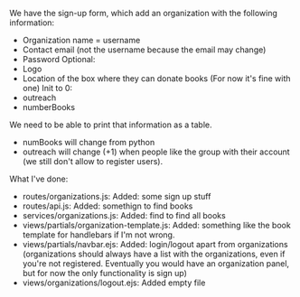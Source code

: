 We have the sign-up form, which add an organization with the following information:
- Organization name = username
- Contact email (not the username because the email may change)
- Password
Optional:
- Logo
- Location of the box where they can donate books (For now it's fine with one)
Init to 0:
- outreach
- numberBooks

We need to be able to print that information as a table. 
- numBooks will change from python
- outreach will change (+1) when people like the group with their account (we still don't allow to register users).

What I've done:
- routes/organizations.js: Added: some sign up stuff
- routes/api.js: Added: somethign to find books
- services/organizations.js: Added: find to find all books
- views/partials/organization-template.js: Added: something like the book template for handlebars if I'm not wrong.
- views/partials/navbar.ejs: Added: login/logout apart from organizations (organizations should always have a list with the organizations, even if you're not registered. Eventually you would have an organization panel, but for now the only functionality is sign up)
- views/organizations/logout.ejs: Added empty file

